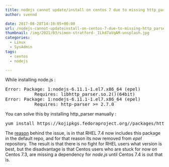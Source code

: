 ```yaml
---
title: nodejs cannot update/install on centos 7 due to missing http_parser
author: svennd

date: 2017-08-28T14:10:05+00:00
url: /nodejs-cannot-updateinstall-on-centos-7-due-to-missing-http_parser/
thumbnail: /img/2021/03/simon-stratford-_ILkd7aVqAM-unsplash.jpg
categories:
  - Linux
  - SysAdmin
tags:
  - centos
  - nodejs

---
```

While installing node.js :

<pre>Error: Package: 1:nodejs-6.11.1-1.el7.x86_64 (epel)
           Requires: libhttp_parser.so.2()(64bit)
Error: Package: 1:nodejs-6.11.1-1.el7.x86_64 (epel)
           Requires: http-parser &gt;= 2.7.0</pre>

You can solve this by installing http_parser manually :

<pre>yum install https://kojipkgs.fedoraproject.org//packages/http-parser/2.7.1/3.el7/x86_64/http-parser-2.7.1-3.el7.x86_64.rpm</pre>

The [reason][1] behind the issue, is in that RHEL 7.4 now includes this package in the default repo, and for that reason its now removed from _epel_ repository. The result is that there is no fight for RHEL users what version is best, but the disadvantage is that Centos users who are stuck for now on Centos 7.3, are missing a dependency for _node.js_ until Centos 7.4 is out that is.

 [1]: https://bugzilla.redhat.com/show_bug.cgi?id=1481470